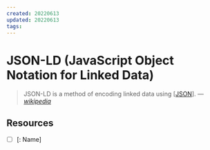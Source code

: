 ```yaml
---
created: 20220613
updated: 20220613
tags:
---
```


# JSON-LD (JavaScript Object Notation for Linked Data)

> JSON-LD is a method of encoding linked data using [[JSON]].
> &mdash; <cite>[wikipedia][1]</cite>

## Resources

- [ ] [: Name]

[1]: https://en.wikipedia.org/wiki/json-ld

[//begin]: # "Autogenerated link references for markdown compatibility"
[JSON]: json "JSON"
[//end]: # "Autogenerated link references"
